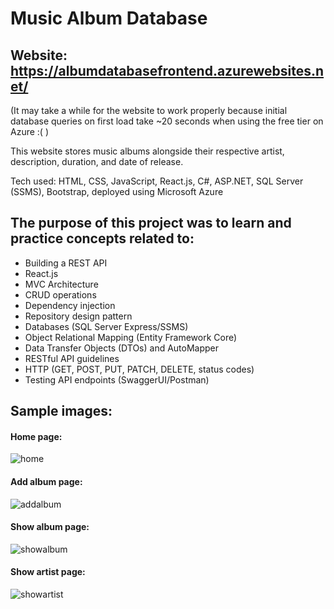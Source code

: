 # Music Album Database

## Website: https://albumdatabasefrontend.azurewebsites.net/
(It may take a while for the website to work properly because initial database queries on first load take ~20 seconds when using the free tier on Azure :( )

This website stores music albums alongside their respective artist, description, duration, and date of release.

Tech used: HTML, CSS, JavaScript, React.js, C#, ASP.NET, SQL Server (SSMS), Bootstrap, deployed using Microsoft Azure

## The purpose of this project was to learn and practice concepts related to:
- Building a REST API
- React.js
- MVC Architecture
- CRUD operations
- Dependency injection
- Repository design pattern
- Databases (SQL Server Express/SSMS)
- Object Relational Mapping (Entity Framework Core)
- Data Transfer Objects (DTOs) and AutoMapper
- RESTful API guidelines
- HTTP (GET, POST, PUT, PATCH, DELETE, status codes)
- Testing API endpoints (SwaggerUI/Postman)

## Sample images:

#### Home page:
![home](https://user-images.githubusercontent.com/106696411/192185614-de786ffe-6e30-46b3-abca-306f1e27173a.png)

#### Add album page:
![addalbum](https://user-images.githubusercontent.com/106696411/192185626-74065dbb-4eed-4b8e-872a-db44a2131b10.png)

#### Show album page:
![showalbum](https://user-images.githubusercontent.com/106696411/192185636-fd8932e4-cf7f-4092-aa61-1ef994689a63.png)

#### Show artist page:
![showartist](https://user-images.githubusercontent.com/106696411/192185643-4ea9545a-f5c9-4162-8c29-37102bdc3fa2.png)
